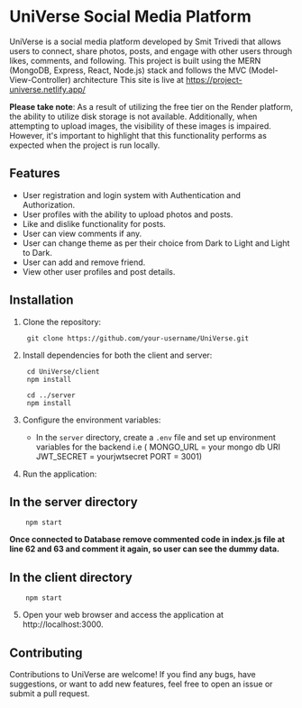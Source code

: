 # UniVerse Social Media Platform

UniVerse is a social media platform developed by Smit Trivedi that allows users to connect, share photos, posts, and engage with other users through likes, comments, and following. This project is built using the MERN (MongoDB, Express, React, Node.js) stack and follows the MVC (Model-View-Controller) architecture This site is live at https://project-universe.netlify.app/

**Please take note**: As a result of utilizing the free tier on the Render platform, the ability to utilize disk storage is not available. Additionally, when attempting to upload images, the visibility of these images is impaired. However, it's important to highlight that this functionality performs as expected when the project is run locally.

## Features

- User registration and login system with Authentication and Authorization.
- User profiles with the ability to upload photos and posts.
- Like and dislike functionality for posts.
- User can view comments if any.
- User can change theme as per their choice from Dark to Light and Light to Dark.
- User can add and remove friend.
- View other user profiles and post details.


## Installation

1. Clone the repository:

        git clone https://github.com/your-username/UniVerse.git

2. Install dependencies for both the client and server:

        cd UniVerse/client
        npm install

        cd ../server
        npm install


3. Configure the environment variables:

   - In the `server` directory, create a `.env` file and set up environment variables for the backend i.e (
     MONGO_URL = your mongo db URI 
     JWT_SECRET = yourjwtsecret 
     PORT = 3001)

1. Run the application:

## In the server directory

        npm start

 **Once connected to Database remove commented code in index.js file at line 62 and 63 and comment it again, so user can see the dummy data.** 

## In the client directory

        npm start

5. Open your web browser and access the application at http://localhost:3000.

## Contributing

Contributions to UniVerse are welcome! If you find any bugs, have suggestions, or want to add new features, feel free to open an issue or submit a pull request.
